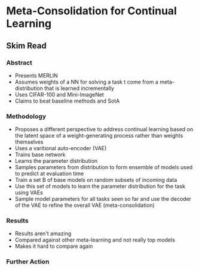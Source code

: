 # Meta-Consolidation for Continual Learning
## Skim Read
### Abstract
* Presents MERLIN 
* Assumes weights of a NN for solving a task t come from a meta-distribution that is learned incrementally
* Uses CIFAR-100 and Mini-ImageNet
* Claims to beat baseline methods and SotA

### Methodology
* Proposes a different perspective to address continual learning based on the latent space of a weight-generating process rather than weights themselves
* Uses a varitional auto-encoder (VAE)
* Trains base network
* Learns the parameter distribution
* Samples parameters from distribution to form ensemble of models used to predict at evaluation time
* Train a set B of base models on random subsets of incoming data
* Use this set of models to learn the parameter distribution for the task using VAEs
* Sample model parameters for all tasks seen so far and use the decoder of the VAE to refine the overall VAE (meta-consolidation)

### Results
* Results aren't amazing
* Compared against other meta-learning and not really top models
* Makes it hard to compare again

### Further Action
